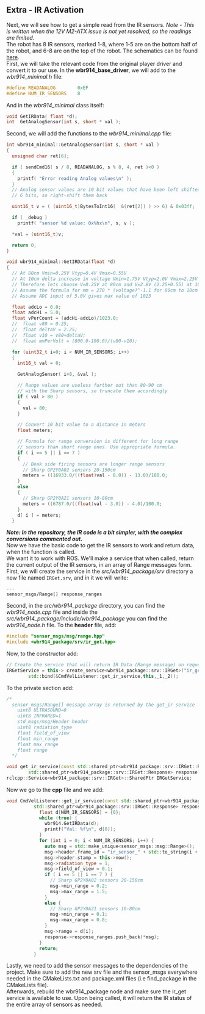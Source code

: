 ## Extra - IR Activation
Next, we will see how to get a simple read from the IR sensors. *Note - This is written when the 12V M2-ATX issue is not yet resolved, so the readings are limited.*  
The robot has 8 IR sensors, marked 1-8, where 1-5 are on the bottom half of the robot, and 6-8 are on the top of the robot. The schematics can be found [here](https://github.com/EyalBrilling/914-PC-BOT-integration-with-raspberry-pi-4-and-ROS2/blob/main/docs/tech_specifications/PC-Bot_Tech_Spec-Infra-redSensorsv1.2.pdf).  
First, we will take the relevant code from the original player driver and convert it to our use. In the **wbr914_base_driver**, we will add to the *wbr914_minimal.h* file:
```cpp
#define READANALOG        0xEF
#define NUM_IR_SENSORS    8
```
And in the *wbr914_minimal* class itself:
```cpp
void GetIRData( float *d);
int  GetAnalogSensor(int s, short * val );
```
Second, we will add the functions to the *wbr914_minimal.cpp* file:
```cpp
int wbr914_minimal::GetAnalogSensor(int s, short * val )
{
  unsigned char ret[6];

  if ( sendCmd16( s / 8, READANALOG, s % 8, 4, ret )<0 )
  {
    printf( "Error reading Analog values\n" );
  }
  // Analog sensor values are 10 bit values that have been left shifted
  // 6 bits, so right-shift them back

  uint16_t v = ( (uint16_t)BytesToInt16(  &(ret[2]) ) >> 6) & 0x03ff;

  if ( _debug )
    printf( "sensor %d value: 0x%hx\n", s, v );

  *val = (uint16_t)v;

  return 0;
}

void wbr914_minimal::GetIRData(float *d)
{
  // At 80cm Vmin=0.25V Vtyp=0.4V Vmax=0.55V
  // At 10cm delta increase in voltage Vmin=1.75V Vtyp=2.0V Vmax=2.25V
  // Therefore lets choose V=0.25V at 80cm and V=2.8V (2.25+0.55) at 10cm
  // Assume the formula for mm = 270 * (voltage)^-1.1 for 80cm to 10cm
  // Assume ADC input of 5.0V gives max value of 1023

  float adcLo = 0.0;
  float adcHi = 5.0;
  float vPerCount = (adcHi-adcLo)/1023.0;
  //  float v80 = 0.25;
  //  float deltaV = 2.25;
  //  float v10 = v80+deltaV;
  //  float mmPerVolt = (800.0-100.0)/(v80-v10);

  for (uint32_t i=0; i < NUM_IR_SENSORS; i++)
  {
    int16_t val = 0;

    GetAnalogSensor( i+8, &val );

    // Range values are useless further out than 80-90 cm
    // with the Sharp sensors, so truncate them accordingly
    if ( val > 80 )
    {
      val = 80;
    }

    // Convert 10 bit value to a distance in meters
    float meters;

    // Formula for range conversion is different for long range
    // sensors than short range ones. Use appropriate formula.
    if ( i == 5 || i == 7 )
    {
      // Beak side firing sensors are longer range sensors
      // Sharp GP2Y0A02 sensors 20-150cm
      meters = ((16933.0/((float)val - 8.0)) - 13.0)/100.0;
    }
    else
    {
      // Sharp GP2Y0A21 sensors 10-80cm
      meters = ((6787.0/((float)val - 3.0)) - 4.0)/100.0;
    }
    d[ i ] = meters;
  }
```
***Note: In the repository, the IR code is a bit simpler, with the complex conversions commented out.***  
Now we have the basic code to get the IR sensors to work and return data, when the function is called.  
We want it to work with ROS. We'll make a service that when called, return the current output of the IR sensors, in an array of Range messages form. First, we will create the service in the *src/wbr914_package/srv* directory a new file named `IRGet.srv`, and in it we will write:
```
---
sensor_msgs/Range[] response_ranges
```
Second, in the *src/wbr914_package* directory, you can find the *wbr914_node.cpp* file and inside the *src/wbr914_package/include/wbr914_package* you can find the *wbr914_node.h* file. To the **header** file, add:
```cpp
#include "sensor_msgs/msg/range.hpp"
#include <wbr914_package/srv/ir_get.hpp>
```
Now, to the constructor add:
```cpp
// Create the service that will return IR Data (Range message) on request
IRGetService = this-> create_service<wbr914_package::srv::IRGet>("ir_get_robot",
        std::bind(&CmdVelListener::get_ir_service,this,_1,_2));
```
To the private section add:
```cpp
/*
  sensor_msgs/Range[] message array is returned by the get_ir service
    uint8 ULTRASOUND=0
    uint8 INFRARED=1
    std_msgs/msg/Header header
    uint8 radiation_type
    float field_of_view
    float min_range
    float max_range
    float range
  */

void get_ir_service(const std::shared_ptr<wbr914_package::srv::IRGet::Request> request,
        std::shared_ptr<wbr914_package::srv::IRGet::Response> response);
rclcpp::Service<wbr914_package::srv::IRGet>::SharedPtr IRGetService;
```
Now we go to the **cpp** file and we add:
```cpp
void CmdVelListener::get_ir_service(const std::shared_ptr<wbr914_package::srv::IRGet::Request> request,
          std::shared_ptr<wbr914_package::srv::IRGet::Response> response) {  
            float d[NUM_IR_SENSORS] = {0};
            while (true) {
              wbr914.GetIRData(d);
              printf("Val: %f\n", d[0]);
            }
            for (int i = 0; i < NUM_IR_SENSORS; i++) {
              auto msg = std::make_unique<sensor_msgs::msg::Range>();
              msg->header.frame_id = "ir_sensor_" + std::to_string(i + 1);
              msg->header.stamp = this->now();
              msg->radiation_type = 1;
              msg->field_of_view = 0.1;
              if ( i == 5 || i == 7 ) {
                // Sharp GP2Y0A02 sensors 20-150cm
                msg->min_range = 0.2;
                msg->max_range = 1.5;
              }
              else {
                // Sharp GP2Y0A21 sensors 10-80cm
                msg->min_range = 0.1;
                msg->max_range = 0.8;
              }
              msg->range = d[i];
              response->response_ranges.push_back(*msg);
            }
            return;
          }
```
Lastly, we need to add the sensor messages to the dependencies of the project. Make sure to add the new srv file and the sensor_msgs everywhere needed in the CMakeLists.txt and package.xml files (i.e find_package in the CMakeLists file).  
Afterwards, rebuild the wbr914_package node and make sure the ir_get service is available to use. Upon being called, it will return the IR status of the entire array of sensors as needed.
